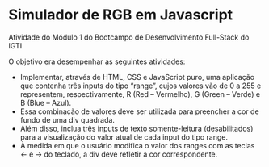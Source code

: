 <h1> Simulador de RGB em Javascript </h1>

<p> Atividade do Módulo 1 do Bootcampo de Desenvolvimento Full-Stack do IGTI </p>
<p> O objetivo era desempenhar as seguintes atividades: </p>

<ul>
  <li>  Implementar, através de HTML, CSS e JavaScript puro, uma aplicação que
contenha três inputs do tipo “range”, cujos valores vão de 0 a 255 e representem,
respectivamente, R (Red – Vermelho), G (Green – Verde) e B (Blue – Azul). </li>
 <li> Essa combinação de valores deve ser utilizada para preencher a cor de fundo de
uma div quadrada. </li>
 <li> Além disso, inclua três inputs de texto somente-leitura (desabilitados) para a
visualização do valor atual de cada input do tipo range. </li>
 <li> À medida em que o usuário modifica o valor dos ranges com as teclas ← e → do
teclado, a div deve refletir a cor correspondente. </li>
</ul>
